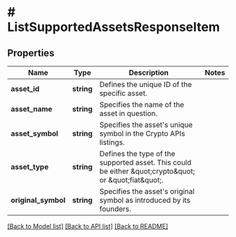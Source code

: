 # # ListSupportedAssetsResponseItem

## Properties

Name | Type | Description | Notes
------------ | ------------- | ------------- | -------------
**asset_id** | **string** | Defines the unique ID of the specific asset. |
**asset_name** | **string** | Specifies the name of the asset in question. |
**asset_symbol** | **string** | Specifies the asset&#39;s unique symbol in the Crypto APIs listings. |
**asset_type** | **string** | Defines the type of the supported asset. This could be either \&quot;crypto\&quot; or \&quot;fiat\&quot;. |
**original_symbol** | **string** | Specifies the asset&#39;s original symbol as introduced by its founders. |

[[Back to Model list]](../../README.md#models) [[Back to API list]](../../README.md#endpoints) [[Back to README]](../../README.md)
